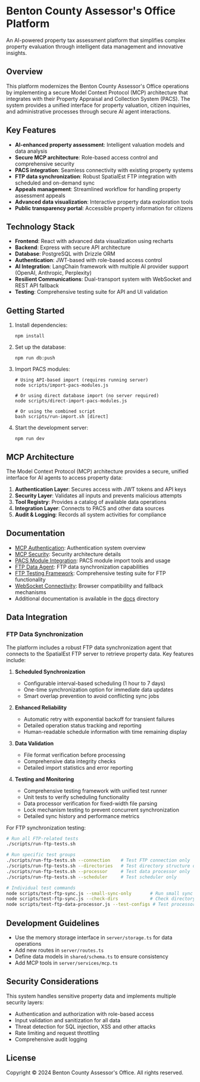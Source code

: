 # Benton County Assessor's Office Platform

An AI-powered property tax assessment platform that simplifies complex property evaluation through intelligent data management and innovative insights.

## Overview

This platform modernizes the Benton County Assessor's Office operations by implementing a secure Model Context Protocol (MCP) architecture that integrates with their Property Appraisal and Collection System (PACS). The system provides a unified interface for property valuation, citizen inquiries, and administrative processes through secure AI agent interactions.

## Key Features

- **AI-enhanced property assessment**: Intelligent valuation models and data analysis
- **Secure MCP architecture**: Role-based access control and comprehensive security
- **PACS integration**: Seamless connectivity with existing property systems
- **FTP data synchronization**: Robust SpatialEst FTP integration with scheduled and on-demand sync
- **Appeals management**: Streamlined workflow for handling property assessment appeals
- **Advanced data visualization**: Interactive property data exploration tools
- **Public transparency portal**: Accessible property information for citizens

## Technology Stack

- **Frontend**: React with advanced data visualization using recharts
- **Backend**: Express with secure API architecture
- **Database**: PostgreSQL with Drizzle ORM
- **Authentication**: JWT-based with role-based access control
- **AI Integration**: LangChain framework with multiple AI provider support (OpenAI, Anthropic, Perplexity)
- **Resilient Communications**: Dual-transport system with WebSocket and REST API fallback
- **Testing**: Comprehensive testing suite for API and UI validation

## Getting Started

1. Install dependencies:
   ```
   npm install
   ```

2. Set up the database:
   ```
   npm run db:push
   ```

3. Import PACS modules:
   ```
   # Using API-based import (requires running server)
   node scripts/import-pacs-modules.js
   
   # Or using direct database import (no server required)
   node scripts/direct-import-pacs-modules.js
   
   # Or using the combined script
   bash scripts/run-import.sh [direct]
   ```

4. Start the development server:
   ```
   npm run dev
   ```

## MCP Architecture

The Model Context Protocol (MCP) architecture provides a secure, unified interface for AI agents to access property data:

1. **Authentication Layer**: Secures access with JWT tokens and API keys
2. **Security Layer**: Validates all inputs and prevents malicious attempts
3. **Tool Registry**: Provides a catalog of available data operations
4. **Integration Layer**: Connects to PACS and other data sources
5. **Audit & Logging**: Records all system activities for compliance

## Documentation

- [MCP Authentication](docs/mcp-authentication.md): Authentication system overview
- [MCP Security](docs/mcp-security.md): Security architecture details
- [PACS Module Integration](scripts/README.md): PACS module import tools and usage
- [FTP Data Agent](docs/ftp-agent.md): FTP data synchronization capabilities
- [FTP Testing Framework](docs/ftp-testing.md): Comprehensive testing suite for FTP functionality
- [WebSocket Connectivity](docs/WEBSOCKET-CONNECTIVITY.md): Browser compatibility and fallback mechanisms
- Additional documentation is available in the [docs](docs) directory

## Data Integration

### FTP Data Synchronization

The platform includes a robust FTP data synchronization agent that connects to the SpatialEst FTP server to retrieve property data. Key features include:

1. **Scheduled Synchronization**
   - Configurable interval-based scheduling (1 hour to 7 days)
   - One-time synchronization option for immediate data updates
   - Smart overlap prevention to avoid conflicting sync jobs

2. **Enhanced Reliability**
   - Automatic retry with exponential backoff for transient failures
   - Detailed operation status tracking and reporting
   - Human-readable schedule information with time remaining display

3. **Data Validation**
   - File format verification before processing
   - Comprehensive data integrity checks
   - Detailed import statistics and error reporting

4. **Testing and Monitoring**
   - Comprehensive testing framework with unified test runner
   - Unit tests to verify scheduling functionality 
   - Data processor verification for fixed-width file parsing
   - Lock mechanism testing to prevent concurrent synchronization
   - Detailed sync history and performance metrics

For FTP synchronization testing:
```bash
# Run all FTP-related tests
./scripts/run-ftp-tests.sh

# Run specific test groups
./scripts/run-ftp-tests.sh --connection    # Test FTP connection only
./scripts/run-ftp-tests.sh --directories   # Test directory structure only
./scripts/run-ftp-tests.sh --processor     # Test data processor only
./scripts/run-ftp-tests.sh --scheduler     # Test scheduler only

# Individual test commands
node scripts/test-ftp-sync.js --small-sync-only       # Run small sync test
node scripts/test-ftp-sync.js --check-dirs            # Check directory structure
node scripts/test-ftp-data-processor.js --test-configs # Test processor configs
```

## Development Guidelines

- Use the memory storage interface in `server/storage.ts` for data operations
- Add new routes in `server/routes.ts`
- Define data models in `shared/schema.ts` to ensure consistency
- Add MCP tools in `server/services/mcp.ts`

## Security Considerations

This system handles sensitive property data and implements multiple security layers:

- Authentication and authorization with role-based access
- Input validation and sanitization for all data
- Threat detection for SQL injection, XSS and other attacks
- Rate limiting and request throttling
- Comprehensive audit logging

## License

Copyright © 2024 Benton County Assessor's Office. All rights reserved.